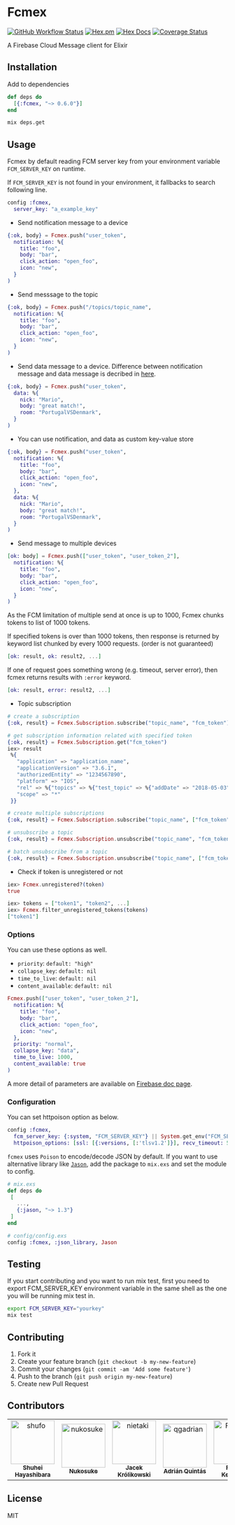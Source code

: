 # Fcmex

[![GitHub Workflow Status](https://img.shields.io/github/actions/workflow/status/shufo/fcmex/ci.yml)](https://github.com/shufo/fcmex/actions?query=workflow%3ACI)
[![Hex.pm](https://img.shields.io/hexpm/v/fcmex.svg)](https://hex.pm/packages/fcmex)
[![Hex Docs](https://img.shields.io/badge/hex-docs-9768d1.svg)](https://hexdocs.pm/fcmex)
[![Coverage Status](https://coveralls.io/repos/github/shufo/fcmex/badge.svg?branch=master)](https://coveralls.io/github/shufo/fcmex?branch=master)

A Firebase Cloud Message client for Elixir

## Installation

Add to dependencies

```elixir
def deps do
  [{:fcmex, "~> 0.6.0"}]
end
```

```bash
mix deps.get
```

## Usage

Fcmex by default reading FCM server key from your environment variable `FCM_SERVER_KEY` on runtime.

If `FCM_SERVER_KEY` is not found in your environment, it fallbacks to search following line.

```elixir
config :fcmex,
  server_key: "a_example_key"
```

- Send notification message to a device

```elixir
{:ok, body} = Fcmex.push("user_token",
  notification: %{
    title: "foo",
    body: "bar",
    click_action: "open_foo",
    icon: "new",
  }
)
```

- Send messsage to the topic

```elixir
{:ok, body} = Fcmex.push("/topics/topic_name",
  notification: %{
    title: "foo",
    body: "bar",
    click_action: "open_foo",
    icon: "new",
  }
)
```

- Send data message to a device. Difference between notification message and data message is decribed in [here](https://firebase.google.com/docs/cloud-messaging/concept-options#notifications_and_data_messages).

```elixir
{:ok, body} = Fcmex.push("user_token",
  data: %{
    nick: "Mario",
    body: "great match!",
    room: "PortugalVSDenmark",
  }
)
```

- You can use notification, and data as custom key-value store

```elixir
{:ok, body} = Fcmex.push("user_token",
  notification: %{
    title: "foo",
    body: "bar",
    click_action: "open_foo",
    icon: "new",
  },
  data: %{
    nick: "Mario",
    body: "great match!",
    room: "PortugalVSDenmark",
  }
)
```

- Send message to multiple devices

```elixir
[ok: body] = Fcmex.push(["user_token", "user_token_2"],
  notification: %{
    title: "foo",
    body: "bar",
    click_action: "open_foo",
    icon: "new",
  }
)
```

As the FCM limitation of multiple send at once is up to 1000, Fcmex chunks tokens to list of 1000 tokens.

If specified tokens is over than 1000 tokens, then response is returned by keyword list chunked by every 1000 requests. (order is not guaranteed)

```elixir
[ok: result, ok: result2, ...]
```

If one of request goes something wrong (e.g. timeout, server error), then fcmex returns results with `:error` keyword.

```elixir
[ok: result, error: result2, ...]
```

- Topic subscription

```elixir
# create a subscription
{:ok, result} = Fcmex.Subscription.subscribe("topic_name", "fcm_token")

# get subscription information related with specified token
{:ok, result} = Fcmex.Subscription.get("fcm_token")
iex> result
 %{
   "application" => "application_name",
   "applicationVersion" => "3.6.1",
   "authorizedEntity" => "1234567890",
   "platform" => "IOS",
   "rel" => %{"topics" => %{"test_topic" => %{"addDate" => "2018-05-03"}}},
   "scope" => "*"
 }}

# create multiple subscriptions
{:ok, result} = Fcmex.Subscription.subscribe("topic_name", ["fcm_token", "fcm_token2"])

# unsubscribe a topic
{:ok, result} = Fcmex.Subscription.unsubscribe("topic_name", "fcm_token")

# batch unsubscribe from a topic
{:ok, result} = Fcmex.Subscription.unsubscribe("topic_name", ["fcm_token", "fcm_token2"])
```

- Check if token is unregistered or not

```elixir
iex> Fcmex.unregistered?(token)
true

iex> tokens = ["token1", "token2", ...]
iex> Fcmex.filter_unregistered_tokens(tokens)
["token1"]
```

### Options

You can use these options as well.

- `priority`: `default: "high"`
- `collapse_key`: `default: nil`
- `time_to_live`: `default: nil`
- `content_available`: `default: nil`

```elixir
Fcmex.push(["user_token", "user_token_2"],
  notification: %{
    title: "foo",
    body: "bar",
    click_action: "open_foo",
    icon: "new",
  },
  priority: "normal",
  collapse_key: "data",
  time_to_live: 1000,
  content_available: true
)
```

A more detail of parameters are available on [Firebase doc page](https://firebase.google.com/docs/cloud-messaging/concept-options).

### Configuration

You can set httpoison option as below.

```elixir
config :fcmex,
  fcm_server_key: {:system, "FCM_SERVER_KEY"} || System.get_env("FCM_SERVER_KEY"),
  httpoison_options: [ssl: [{:versions, [:'tlsv1.2']}], recv_timeout: 500]
```

`fcmex` uses `Poison` to encode/decode JSON by default. If you want to use alternative library like [`Jason`](https://github.com/michalmuskala/jason), add the package to `mix.exs` and set the module to config.

```elixir
# mix.exs
def deps do
 [
   ...,
   {:jason, "~> 1.3"}
 ]
end
```

```elixir
# config/config.exs
config :fcmex, :json_library, Jason
```

## Testing

If you start contributing and you want to run mix test, first you need to export FCM_SERVER_KEY environment variable in the same shell as the one you will be running mix test in.

```bash
export FCM_SERVER_KEY="yourkey"
mix test
```

## Contributing

1.  Fork it
2.  Create your feature branch (`git checkout -b my-new-feature`)
3.  Commit your changes (`git commit -am 'Add some feature'`)
4.  Push to the branch (`git push origin my-new-feature`)
5.  Create new Pull Request

## Contributors

<!-- readme: collaborators,contributors -start -->
<table>
<tr>
    <td align="center">
        <a href="https://github.com/shufo">
            <img src="https://avatars.githubusercontent.com/u/1641039?v=4" width="100;" alt="shufo"/>
            <br />
            <sub><b>Shuhei Hayashibara</b></sub>
        </a>
    </td>
    <td align="center">
        <a href="https://github.com/nukosuke">
            <img src="https://avatars.githubusercontent.com/u/17716649?v=4" width="100;" alt="nukosuke"/>
            <br />
            <sub><b>Nukosuke</b></sub>
        </a>
    </td>
    <td align="center">
        <a href="https://github.com/nietaki">
            <img src="https://avatars.githubusercontent.com/u/140347?v=4" width="100;" alt="nietaki"/>
            <br />
            <sub><b>Jacek Królikowski</b></sub>
        </a>
    </td>
    <td align="center">
        <a href="https://github.com/qgadrian">
            <img src="https://avatars.githubusercontent.com/u/489004?v=4" width="100;" alt="qgadrian"/>
            <br />
            <sub><b>Adrián Quintás</b></sub>
        </a>
    </td>
    <td align="center">
        <a href="https://github.com/Fabi755">
            <img src="https://avatars.githubusercontent.com/u/4510679?v=4" width="100;" alt="Fabi755"/>
            <br />
            <sub><b>Fabian Keunecke</b></sub>
        </a>
    </td>
    <td align="center">
        <a href="https://github.com/mbramson">
            <img src="https://avatars.githubusercontent.com/u/6462927?v=4" width="100;" alt="mbramson"/>
            <br />
            <sub><b>Mathew Bramson</b></sub>
        </a>
    </td></tr>
</table>
<!-- readme: collaborators,contributors -end -->

## License

MIT
